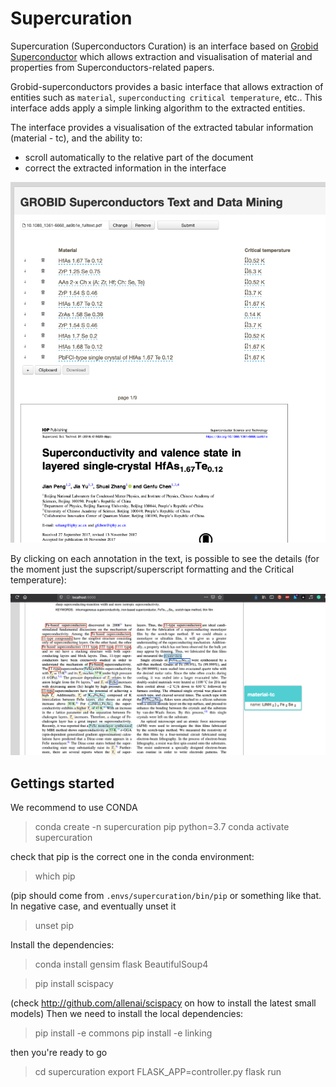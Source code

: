 # Supercuration
Supercuration (Superconductors Curation) is an interface based on [Grobid Superconductor](https://github.com/lfoppiano/grobid-superconductors) 
which allows extraction and visualisation of material and properties from Superconductors-related papers. 

Grobid-superconductors provides a basic interface that allows extraction of entities such as `material`, `superconducting critical temperature`, etc.. 
This interface adds apply a simple linking algorithm to the extracted entities. 

The interface provides a visualisation of the extracted tabular information (material - tc), and the ability to:
  - scroll automatically to the relative part of the document
  - correct the extracted information in the interface     
 
![Screenshot 1](docs/images/grobid-superconductors-web-home.png "Screenshot 1")

By clicking on each annotation in the text, is possible to see the details (for the moment just the supscript/superscript formatting and the Critical temperature):  

![Screenshot 2](docs/images/grobid-superconductors-web-home-2.png "Screenshot 2")

## Gettings started

We recommend to use CONDA 

> conda create -n supercuration pip python=3.7 
> conda activate supercuration

check that pip is the correct one in the conda environment: 

> which pip 

(pip should come from `.envs/supercuration/bin/pip` or something like that. In negative case, and eventually unset it 

> unset pip 
 
Install the dependencies: 

> conda install gensim flask BeautifulSoup4 

> pip install scispacy 

(check http://github.com/allenai/scispacy on how to install the latest small models)
Then we need to install the local dependencies: 

> pip install -e commons 
> pip install -e linking

then you're ready to go 

> cd supercuration
> export FLASK_APP=controller.py
> flask run  
